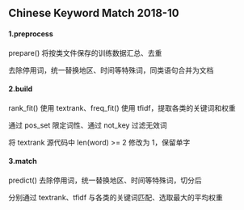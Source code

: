 ## Chinese Keyword Match 2018-10

#### 1.preprocess

prepare() 将按类文件保存的训练数据汇总、去重

去除停用词，统一替换地区、时间等特殊词，同类语句合并为文档

#### 2.build

rank_fit() 使用 textrank、freq_fit() 使用 tfidf，提取各类的关键词和权重

通过 pos_set 限定词性、通过 not_key 过滤无效词

将 textrank 源代码中 len(word) >= 2 修改为 1，保留单字

#### 3.match

predict() 去除停用词，统一替换地区、时间等特殊词，切分后

分别通过 textrank、tfidf 与各类的关键词匹配、选取最大的平均权重